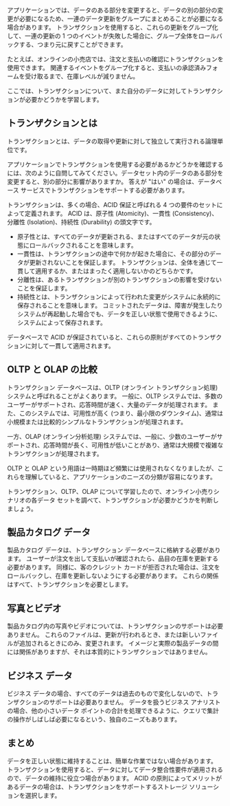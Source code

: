 アプリケーションでは、データのある部分を変更すると、データの別の部分の変更が必要になるため、一連のデータ更新をグループにまとめることが必要になる場合があります。 トランザクションを使用すると、これらの更新をグループ化して、一連の更新の 1 つのイベントが失敗した場合に、グループ全体をロールバックする、つまり元に戻すことができます。 

たとえば、オンラインの小売店では、注文と支払いの確認にトランザクションを使用できます。 関連するイベントをグループ化すると、支払いの承認済みフォームを受け取るまで、在庫レベルが減りません。

ここでは、トランザクションについて、また自分のデータに対してトランザクションが必要かどうかを学習します。

## <a name="what-is-a-transaction"></a>トランザクションとは

トランザクションとは、データの取得や更新に対して独立して実行される論理単位です。

アプリケーションでトランザクションを使用する必要があるかどうかを確認するには、次のように自問してみてください。データセット内のデータのある部分を変更すると、別の部分に影響がありますか。 答えが "はい" の場合は、データベース サービスでトランザクションをサポートする必要があります。

トランザクションは、多くの場合、ACID 保証と呼ばれる 4 つの要件のセットによって定義されます。 ACID は、原子性 (Atomicity)、一貫性 (Consistency)、分離性 (Isolation)、持続性 (Durability) の頭文字です。

- 原子性とは、すべてのデータが更新される、またはすべてのデータが元の状態にロールバックされることを意味します。
- 一貫性は、トランザクションの途中で何かが起きた場合に、その部分のデータが更新されないことを保証します。 トランザクションは、全体を通じて一貫して適用するか、またはまったく適用しないかのどちらかです。
- 分離性は、あるトランザクションが別のトランザクションの影響を受けないことを保証します。
- 持続性とは、トランザクションによって行われた変更がシステムに永続的に保存されることを意味します。 コミットされたデータは、障害が発生したりシステムが再起動した場合でも、データを正しい状態で使用できるように、システムによって保存されます。

データベースで ACID が保証されていると、これらの原則がすべてのトランザクションに対して一貫して適用されます。

## <a name="oltp-vs-olap"></a>OLTP と OLAP の比較

トランザクション データベースは、OLTP (オンライン トランザクション処理) システムと呼ばれることがよくあります。 一般に、OLTP システムでは、多数のユーザーがサポートされ、応答時間が速く、大量のデータが処理されます。 また、このシステムでは、可用性が高く (つまり、最小限のダウンタイム)、通常は小規模または比較的シンプルなトランザクションが処理されます。

一方、OLAP (オンライン分析処理) システムでは、一般に、少数のユーザーがサポートされ、応答時間が長く、可用性が低いことがあり、通常は大規模で複雑なトランザクションが処理されます。

OLTP と OLAP という用語は一時期ほど頻繁には使用されなくなりましたが、これらを理解していると、アプリケーションのニーズの分類が容易になります。 

トランザクション、OLTP、OLAP について学習したので、オンライン小売りシナリオの各データ セットを調べて、トランザクションが必要かどうかを判断しましょう。

## <a name="product-catalog-data"></a>製品カタログ データ

製品カタログ データは、トランザクション データベースに格納する必要があります。 ユーザーが注文を出して支払いが確認されたら、品目の在庫を更新する必要があります。 同様に、客のクレジット カードが拒否された場合は、注文をロールバックし、在庫を更新しないようにする必要があります。 これらの関係はすべて、トランザクションを必要とします。

## <a name="photos-and-videos"></a>写真とビデオ

製品カタログ内の写真やビデオについては、トランザクションのサポートは必要ありません。 これらのファイルは、更新が行われるとき、または新しいファイルが追加されるときにのみ、変更されます。 イメージと実際の製品データの間には関係がありますが、それは本質的にトランザクションではありません。

## <a name="business-data"></a>ビジネス データ

ビジネス データの場合、すべてのデータは過去のもので変化しないので、トランザクションのサポートは必要ありません。 データを扱うビジネス アナリストの場合、他の小さいデータ ポイントの合計を処理できるように、クエリで集計の操作がしばしば必要になるという、独自のニーズもあります。

## <a name="summary"></a>まとめ

データを正しい状態に維持することは、簡単な作業ではない場合があります。 トランザクションを使用すると、データに対してデータ整合性要件が適用されるので、データの維持に役立つ場合があります。 ACID の原則によってメリットがあるデータの場合は、トランザクションをサポートするストレージ ソリューションを選択します。